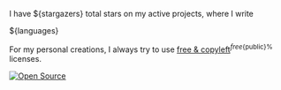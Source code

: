 I have ${stargazers} total stars on my active projects, where I write

${languages}

For my personal creations, I always try to use [free & copyleft](https://gnu.org/licenses)<sup>${free}%</sup> or [public domain](https://unlicense.org)<sup>${public}%</sup> licenses.

<a href="https://lukesmith.xyz/articles/why-i-use-the-gpl-and-not-cuck-licenses/"><img src="https://imgs.xkcd.com/comics/open_source.png" title="Later we'll dress up like Big Oil thugs and jump Ralph Nader." alt="Open Source"/></a>
